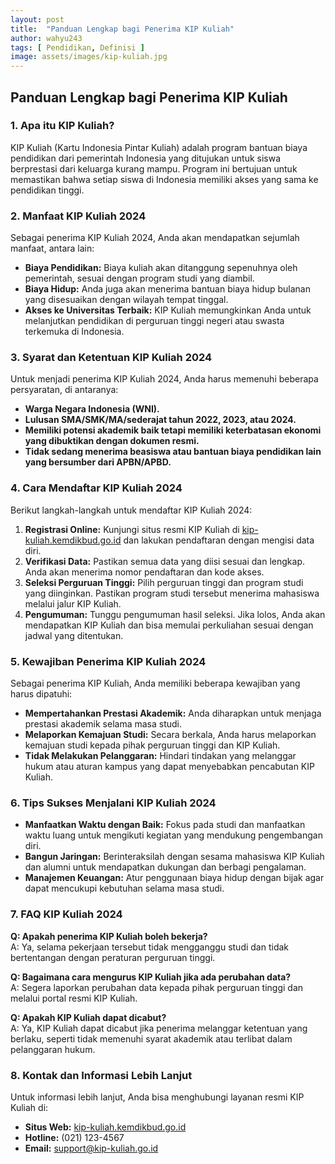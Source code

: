 ```yaml
---
layout: post
title:  "Panduan Lengkap bagi Penerima KIP Kuliah"
author: wahyu243
tags: [ Pendidikan, Definisi ]
image: assets/images/kip-kuliah.jpg
---
```


## Panduan Lengkap bagi Penerima KIP Kuliah

### 1. Apa itu KIP Kuliah?

KIP Kuliah (Kartu Indonesia Pintar Kuliah) adalah program bantuan biaya pendidikan dari pemerintah Indonesia yang ditujukan untuk siswa berprestasi dari keluarga kurang mampu. Program ini bertujuan untuk memastikan bahwa setiap siswa di Indonesia memiliki akses yang sama ke pendidikan tinggi.

### 2. Manfaat KIP Kuliah 2024

Sebagai penerima KIP Kuliah 2024, Anda akan mendapatkan sejumlah manfaat, antara lain:

- **Biaya Pendidikan:** Biaya kuliah akan ditanggung sepenuhnya oleh pemerintah, sesuai dengan program studi yang diambil.
- **Biaya Hidup:** Anda juga akan menerima bantuan biaya hidup bulanan yang disesuaikan dengan wilayah tempat tinggal.
- **Akses ke Universitas Terbaik:** KIP Kuliah memungkinkan Anda untuk melanjutkan pendidikan di perguruan tinggi negeri atau swasta terkemuka di Indonesia.

### 3. Syarat dan Ketentuan KIP Kuliah 2024

Untuk menjadi penerima KIP Kuliah 2024, Anda harus memenuhi beberapa persyaratan, di antaranya:

- **Warga Negara Indonesia (WNI).**
- **Lulusan SMA/SMK/MA/sederajat tahun 2022, 2023, atau 2024.**
- **Memiliki potensi akademik baik tetapi memiliki keterbatasan ekonomi yang dibuktikan dengan dokumen resmi.**
- **Tidak sedang menerima beasiswa atau bantuan biaya pendidikan lain yang bersumber dari APBN/APBD.**

### 4. Cara Mendaftar KIP Kuliah 2024

Berikut langkah-langkah untuk mendaftar KIP Kuliah 2024:

1. **Registrasi Online:** Kunjungi situs resmi KIP Kuliah di [kip-kuliah.kemdikbud.go.id](https://kip-kuliah.kemdikbud.go.id) dan lakukan pendaftaran dengan mengisi data diri.
2. **Verifikasi Data:** Pastikan semua data yang diisi sesuai dan lengkap. Anda akan menerima nomor pendaftaran dan kode akses.
3. **Seleksi Perguruan Tinggi:** Pilih perguruan tinggi dan program studi yang diinginkan. Pastikan program studi tersebut menerima mahasiswa melalui jalur KIP Kuliah.
4. **Pengumuman:** Tunggu pengumuman hasil seleksi. Jika lolos, Anda akan mendapatkan KIP Kuliah dan bisa memulai perkuliahan sesuai dengan jadwal yang ditentukan.

### 5. Kewajiban Penerima KIP Kuliah 2024

Sebagai penerima KIP Kuliah, Anda memiliki beberapa kewajiban yang harus dipatuhi:

- **Mempertahankan Prestasi Akademik:** Anda diharapkan untuk menjaga prestasi akademik selama masa studi.
- **Melaporkan Kemajuan Studi:** Secara berkala, Anda harus melaporkan kemajuan studi kepada pihak perguruan tinggi dan KIP Kuliah.
- **Tidak Melakukan Pelanggaran:** Hindari tindakan yang melanggar hukum atau aturan kampus yang dapat menyebabkan pencabutan KIP Kuliah.

### 6. Tips Sukses Menjalani KIP Kuliah 2024

- **Manfaatkan Waktu dengan Baik:** Fokus pada studi dan manfaatkan waktu luang untuk mengikuti kegiatan yang mendukung pengembangan diri.
- **Bangun Jaringan:** Berinteraksilah dengan sesama mahasiswa KIP Kuliah dan alumni untuk mendapatkan dukungan dan berbagi pengalaman.
- **Manajemen Keuangan:** Atur penggunaan biaya hidup dengan bijak agar dapat mencukupi kebutuhan selama masa studi.

### 7. FAQ KIP Kuliah 2024

**Q: Apakah penerima KIP Kuliah boleh bekerja?**  
A: Ya, selama pekerjaan tersebut tidak mengganggu studi dan tidak bertentangan dengan peraturan perguruan tinggi.

**Q: Bagaimana cara mengurus KIP Kuliah jika ada perubahan data?**  
A: Segera laporkan perubahan data kepada pihak perguruan tinggi dan melalui portal resmi KIP Kuliah.

**Q: Apakah KIP Kuliah dapat dicabut?**  
A: Ya, KIP Kuliah dapat dicabut jika penerima melanggar ketentuan yang berlaku, seperti tidak memenuhi syarat akademik atau terlibat dalam pelanggaran hukum.

### 8. Kontak dan Informasi Lebih Lanjut

Untuk informasi lebih lanjut, Anda bisa menghubungi layanan resmi KIP Kuliah di:

- **Situs Web:** [kip-kuliah.kemdikbud.go.id](https://kip-kuliah.kemdikbud.go.id)
- **Hotline:** (021) 123-4567
- **Email:** support@kip-kuliah.go.id
